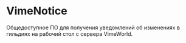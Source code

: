 # VimeNotice
Общедоступное ПО для получения уведомлений об изменениях в гильдиях на рабочий стол с сервера VimeWorld.
